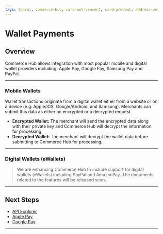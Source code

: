 ```yaml
---
tags: [carat, commerce-hub, card-not-present, card-present, address-veriffication, fraud, AVS]
---
```


# Wallet Payments

## Overview

Commerce Hub allows integration with most popular mobile and digital wallet providers including; Apple Pay, Google Pay, Samsung Pay and PayPal.

---

### Mobile Wallets

Wallet transactions originate from a digital wallet either from a website or on a device (e.g. Apple/iOS, Google/Android, and Samsung). Merchants can submit this data as either an encrypted or a decrypted request. 

- **Encrypted Wallet:** The merchant will send the encrypted data along with their private key and Commerce Hub will decrypt the information for processing.
- **Decrypted Wallet:** The merchant will decrypt the wallet data before submitting to Commerce Hub for processing.


<!--
CyberSource offers merchants two options for processing Apple Pay transactions:
Merchant decryption
CyberSource decryption
Both options are available for mobile transactions and Web transactions.
The merchant decryption option enables you to decrypt the encrypted payment data from Apple to retrieve the payment network token, the expiry date, the cryptogram, and other payment data associated with the transaction. To use this option, first obtain a Certificate Signing Request (CSR) directly from Apple. You then submit the authorization request with the payment network tokenization data as in "Payment Network Tokenization."
The CyberSource decryption option enables you to simplify your payment processing by allowing CyberSource to decrypt the payment data for you during processing. To use this option:
-->

---

### Digital Wallets (eWallets)

<!-- theme: danger -->
> We are enhancing Commerce Hub to include support for digital wallets (eWallets) including PayPal and AmazonPay. The documents related to the features will be released soon. 

---

## Next Steps
- [API Explorer](url)
- [Apple Pay](?path=docs/Online-Mobile-Digital/Wallets-AltPayments/Apple-Pay/Apple-Pay.md)
- [Google Pay](?path=docs/Online-Mobile-Digital/Wallets-AltPayments/Google-Pay/Google-Pay.md)

---